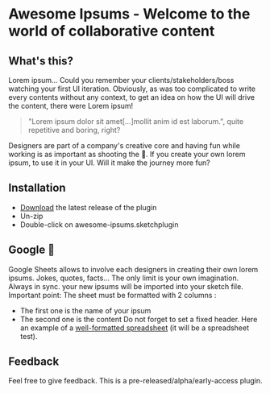 # Awesome Ipsums - Welcome to the world of collaborative content

## What's this?

Lorem ipsum… Could you remember your clients/stakeholders/boss watching your first UI iteration. Obviously, as was too complicated to write every contents without any context, to get an idea on how the UI will drive the content, there were Lorem ipsum!

>"Lorem ipsum dolor sit amet[…]mollit anim id est laborum.", quite repetitive and boring, right?

Designers are part of a company's creative core and having fun while working is as important as shooting the 💩. If you create your own lorem ipsum, to use it in your UI. Will it make the journey more fun?

## Installation

- [Download](../../releases/latest/download/awesome-ipsums.sketchplugin.zip) the latest release of the plugin
- Un-zip
- Double-click on awesome-ipsums.sketchplugin

## Google 💩

Google Sheets allows to involve each designers in creating their own lorem ipsums. Jokes, quotes, facts… The only limit is your own imagination. Always in sync. your new ipsums will be imported into your sketch file.
Important point: The sheet must be formatted with 2 columns :
- The first one is the name of your ipsum
- The second one is the content
Do not forget to set a fixed header.
Here an example of a [well-formatted spreadsheet](https://docs.google.com/spreadsheets/d/1srDnvM8Wt7vzicCyrRxyDGsgU8KVlA30h2_2WUdv50Y/edit#gid=0) (it will be a spreadsheet test).

## Feedback

Feel free to give feedback. This is a pre-released/alpha/early-access plugin.
